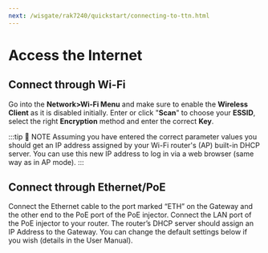 ```yaml
---
next: /wisgate/rak7240/quickstart/connecting-to-ttn.html
---
```


# Access the Internet

## Connect through Wi-Fi

<rk-img
  src="/assets/images/quick-start-guide/rak7240/access-internet-wifi.jpg"
  width="100%"
  figure-number="1"
  caption="Accessing the Internet using Wi-Fi"
/>

Go into the **Network>Wi-Fi Menu** and make sure to enable the **Wireless Client** as it is disabled initially. Enter or click "**Scan**" to choose your **ESSID**, select the right **Encryption** method and enter the correct **Key**.

<rk-img
  src="/assets/images/quick-start-guide/rak7240/access-wifi-credentials.png"
  width="75%"
  figure-number="2"
  caption="Connect through Wi-Fi Credentials"
/>

:::tip 📝 NOTE
Assuming you have entered the correct parameter values you should get an IP address assigned by your Wi-Fi router's (AP) built-in DHCP server. You can use this new IP address to log in via a web browser (same way as in AP mode).
:::

## Connect through Ethernet/PoE

<rk-img
  src="/assets/images/quick-start-guide/rak7240/access-internet-ethernet.jpg"
  width="100%"
  figure-number="3"
  caption="Accessing the Internet through Ethernet"
/>

Connect the Ethernet cable to the port marked “ETH” on the Gateway and the other end to the PoE port of the PoE injector. Connect the LAN port of the PoE injector to your router. The router’s DHCP server should assign an IP Address to the Gateway. You can change the default settings below if you wish (details in the User Manual).

<rk-img
  src="/assets/images/quick-start-guide/rak7240/access-ethernet-credentials.png"
  width="75%"
  figure-number="4"
  caption="Connect through Ethernet Settings"
/>
